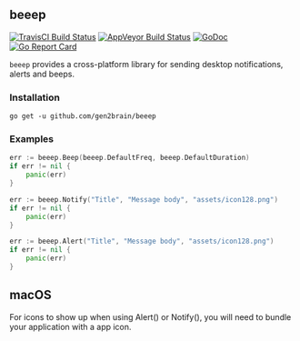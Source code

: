 ## beeep
[![TravisCI Build Status](https://travis-ci.org/gen2brain/beeep.svg?branch=master)](https://travis-ci.org/gen2brain/beeep) 
[![AppVeyor Build Status](https://ci.appveyor.com/api/projects/status/4u7avrhsdxua2c9b?svg=true)](https://ci.appveyor.com/project/gen2brain/beeep)
[![GoDoc](https://godoc.org/github.com/gen2brain/beeep?status.svg)](https://godoc.org/github.com/gen2brain/beeep) 
[![Go Report Card](https://goreportcard.com/badge/github.com/gen2brain/beeep?branch=master)](https://goreportcard.com/report/github.com/gen2brain/beeep) 
<!--[![Go Cover](http://gocover.io/_badge/github.com/gen2brain/beeep)](http://gocover.io/github.com/gen2brain/beeep)-->

`beeep` provides a cross-platform library for sending desktop notifications, alerts and beeps.

### Installation

    go get -u github.com/gen2brain/beeep

### Examples

```go
err := beeep.Beep(beeep.DefaultFreq, beeep.DefaultDuration)
if err != nil {
    panic(err)
}
```

```go
err := beeep.Notify("Title", "Message body", "assets/icon128.png")
if err != nil {
    panic(err)
}
```

```go
err := beeep.Alert("Title", "Message body", "assets/icon128.png")
if err != nil {
    panic(err)
}
```


## macOS

For icons to show up when using Alert() or Notify(), you will need to bundle your application
with a app icon.
